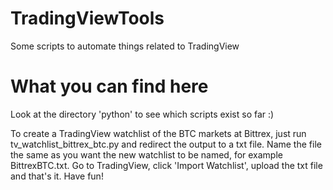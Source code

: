 # TradingViewTools
Some scripts to automate things related to TradingView

# What you can find here
Look at the directory 'python' to see which scripts exist so far :)

To create a TradingView watchlist of the BTC markets at Bittrex,
just run tv_watchlist_bittrex_btc.py and redirect the output to
a txt file. Name the file the same as you want the new watchlist
to be named, for example BittrexBTC.txt. Go to TradingView, click
'Import Watchlist', upload the txt file and that's it. Have fun!


